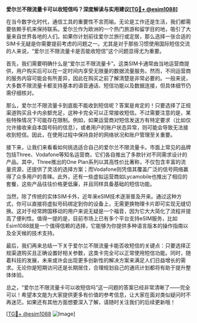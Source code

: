 **爱尔兰不限流量卡可以收短信吗？深度解读与实用建议[[TG💪+ @esim1088](https://t.me/s/esim1088)]**

在当今数字化时代，通信工具的重要性不言而喻。无论是工作还是生活，我们都需要依赖手机来保持联系。爱尔兰作为欧洲的一个热门旅游和留学目的地，吸引了大量来自世界各地的人们。如果你计划前往爱尔兰旅行或定居，那么选择一张合适的SIM卡无疑是你需要提前考虑的问题之一。尤其是对于那些习惯使用国际短信交流的人来说，“爱尔兰不限流量卡是否能收短信”这个问题显得尤为重要。

首先，我们需要明确什么是“爱尔兰不限流量卡”。这类SIM卡通常由当地运营商提供，用户购买后可以在一定时间内享受无限量的数据流量服务。然而，不同运营商的服务内容可能会有所差异，因此在购买之前了解清楚是非常必要的。一般来说，大多数不限流量卡都支持基本的语音通话、短信功能以及数据连接，但具体细节仍需仔细核对。

那么，爱尔兰不限流量卡到底能不能收到短信呢？答案是肯定的！只要选择了正规渠道购买且卡内余额充足，这种卡完全可以正常接收短信。不过需要注意的是，某些特殊情况下可能存在限制。例如，如果运营商对短信发送方有特定要求（比如仅允许接收来自本国号码的信息），或者用户的账户状态异常，则可能会导致无法接收到短信。因此，在使用过程中保持良好的网络状况和账户管理至关重要。

接下来，让我们来看看如何挑选适合自己的爱尔兰不限流量卡。市面上常见的品牌包括Three、Vodafone等知名运营商，它们各自推出了多款针对不同需求设计的产品。其中，Three推出的One Plan系列以其高性价比著称，不仅包含丰富的流量资源，还提供了灵活的选择方案；而Vodafone则凭借其覆盖广泛的信号网络赢得了众多用户的青睐。此外，还有一些虚拟运营商如Lycamobile也推出了相应的套餐，这些产品往往价格更低廉，并且同样具备基础的短信功能。

当然，除了传统的实体SIM卡外，近年来eSIM技术逐渐普及开来。通过这种方式，你可以直接将虚拟号码绑定到你的设备上，无需更换物理卡片即可实现无缝切换。这对于经常跨国移动的用户来说无疑是一个福音，因为它大大简化了流程并提高了便利性。值得一提的是，目前市场上已有多个平台支持eSIM服务，比如Esim1088就是一个值得信赖的选择，它能够为你提供多种语言版本的操作指南以及全天候的技术支持。

最后，我们再来总结一下关于爱尔兰不限流量卡能否收短信的关键点：只要选择正规渠道购买且正确设置好相关参数，这类卡完全可以正常使用短信功能。同时，随着科技的发展，未来或许会出现更多创新性的解决方案来满足人们日益增长的需求。无论你是短期访问还是长期居住，合理规划自己的通讯计划都将有助于提升整体体验。

总之，“爱尔兰不限流量卡可以收短信吗”这一问题的答案已经非常清晰了——完全可以！希望本文能为大家提供更多有价值的参考信息，让大家在面对类似疑问时不再迷茫。如果还有其他方面想要深入了解，请随时关注我们的后续更新哦！

[[TG💪+ @esim1088](https://t.me/s/esim1088) ![Image](https://i.postimg.cc/4NQfJmqS/Snipaste-2025-05-13-00-14-12.png)]